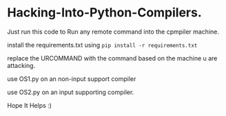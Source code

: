 # Hacking-Into-Python-Compilers.
Just run this code to Run any remote command into the cpmpiler machine.

install the requirements.txt using ``pip install -r requirements.txt``

replace the URCOMMAND with the command based on the machine u are attacking.

use OS1.py on an non-input support compiler

use OS2.py on an input supporting compiler.

Hope It Helps :)
